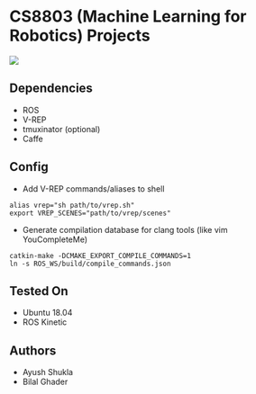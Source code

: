 # CS8803 (Machine Learning for Robotics) Projects
![](../media/p1.gif)
## Dependencies
- ROS
- V-REP
- tmuxinator (optional)
- Caffe
## Config
- Add V-REP commands/aliases to shell   
```
alias vrep="sh path/to/vrep.sh"
export VREP_SCENES="path/to/vrep/scenes"
```

- Generate compilation database for clang tools (like vim YouCompleteMe)
```
catkin-make -DCMAKE_EXPORT_COMPILE_COMMANDS=1
ln -s ROS_WS/build/compile_commands.json
```
## Tested On
- Ubuntu 18.04
- ROS Kinetic

## Authors
- Ayush Shukla
- Bilal Ghader
